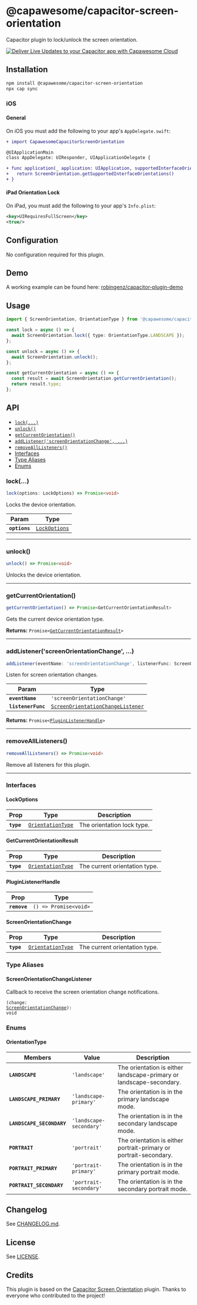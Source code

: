 # @capawesome/capacitor-screen-orientation

Capacitor plugin to lock/unlock the screen orientation.

<div class="capawesome-z29o10a">
  <a href="https://cloud.capawesome.io/" target="_blank">
    <img alt="Deliver Live Updates to your Capacitor app with Capawesome Cloud" src="https://cloud.capawesome.io/assets/banners/cloud-deploy-real-time-app-updates.png?t=1" />
  </a>
</div>

## Installation

```bash
npm install @capawesome/capacitor-screen-orientation
npx cap sync
```

### iOS

#### General

On iOS you must add the following to your app's `AppDelegate.swift`:

```diff
+ import CapawesomeCapacitorScreenOrientation

@UIApplicationMain
class AppDelegate: UIResponder, UIApplicationDelegate {

+ func application(_ application: UIApplication, supportedInterfaceOrientationsFor window: UIWindow?) -> UIInterfaceOrientationMask {
+   return ScreenOrientation.getSupportedInterfaceOrientations()
+ }
```

#### iPad Orientation Lock

On iPad, you must add the following to your app's `Info.plist`:

```xml
<key>UIRequiresFullScreen</key>
<true/>
```

## Configuration

No configuration required for this plugin.

## Demo

A working example can be found here: [robingenz/capacitor-plugin-demo](https://github.com/robingenz/capacitor-plugin-demo)

## Usage

```typescript
import { ScreenOrientation, OrientationType } from '@capawesome/capacitor-screen-orientation';

const lock = async () => {
  await ScreenOrientation.lock({ type: OrientationType.LANDSCAPE });
};

const unlock = async () => {
  await ScreenOrientation.unlock();
};

const getCurrentOrientation = async () => {
  const result = await ScreenOrientation.getCurrentOrientation();
  return result.type;
};
```

## API

<docgen-index>

* [`lock(...)`](#lock)
* [`unlock()`](#unlock)
* [`getCurrentOrientation()`](#getcurrentorientation)
* [`addListener('screenOrientationChange', ...)`](#addlistenerscreenorientationchange-)
* [`removeAllListeners()`](#removealllisteners)
* [Interfaces](#interfaces)
* [Type Aliases](#type-aliases)
* [Enums](#enums)

</docgen-index>

<docgen-api>
<!--Update the source file JSDoc comments and rerun docgen to update the docs below-->

### lock(...)

```typescript
lock(options: LockOptions) => Promise<void>
```

Locks the device orientation.

| Param         | Type                                                |
| ------------- | --------------------------------------------------- |
| **`options`** | <code><a href="#lockoptions">LockOptions</a></code> |

--------------------


### unlock()

```typescript
unlock() => Promise<void>
```

Unlocks the device orientation.

--------------------


### getCurrentOrientation()

```typescript
getCurrentOrientation() => Promise<GetCurrentOrientationResult>
```

Gets the current device orientation type.

**Returns:** <code>Promise&lt;<a href="#getcurrentorientationresult">GetCurrentOrientationResult</a>&gt;</code>

--------------------


### addListener('screenOrientationChange', ...)

```typescript
addListener(eventName: 'screenOrientationChange', listenerFunc: ScreenOrientationChangeListener) => Promise<PluginListenerHandle>
```

Listen for screen orientation changes.

| Param              | Type                                                                                        |
| ------------------ | ------------------------------------------------------------------------------------------- |
| **`eventName`**    | <code>'screenOrientationChange'</code>                                                      |
| **`listenerFunc`** | <code><a href="#screenorientationchangelistener">ScreenOrientationChangeListener</a></code> |

**Returns:** <code>Promise&lt;<a href="#pluginlistenerhandle">PluginListenerHandle</a>&gt;</code>

--------------------


### removeAllListeners()

```typescript
removeAllListeners() => Promise<void>
```

Remove all listeners for this plugin.

--------------------


### Interfaces


#### LockOptions

| Prop       | Type                                                        | Description                |
| ---------- | ----------------------------------------------------------- | -------------------------- |
| **`type`** | <code><a href="#orientationtype">OrientationType</a></code> | The orientation lock type. |


#### GetCurrentOrientationResult

| Prop       | Type                                                        | Description                   |
| ---------- | ----------------------------------------------------------- | ----------------------------- |
| **`type`** | <code><a href="#orientationtype">OrientationType</a></code> | The current orientation type. |


#### PluginListenerHandle

| Prop         | Type                                      |
| ------------ | ----------------------------------------- |
| **`remove`** | <code>() =&gt; Promise&lt;void&gt;</code> |


#### ScreenOrientationChange

| Prop       | Type                                                        | Description                   |
| ---------- | ----------------------------------------------------------- | ----------------------------- |
| **`type`** | <code><a href="#orientationtype">OrientationType</a></code> | The current orientation type. |


### Type Aliases


#### ScreenOrientationChangeListener

Callback to receive the screen orientation change notifications.

<code>(change: <a href="#screenorientationchange">ScreenOrientationChange</a>): void</code>


### Enums


#### OrientationType

| Members                   | Value                              | Description                                                         |
| ------------------------- | ---------------------------------- | ------------------------------------------------------------------- |
| **`LANDSCAPE`**           | <code>'landscape'</code>           | The orientation is either landscape-primary or landscape-secondary. |
| **`LANDSCAPE_PRIMARY`**   | <code>'landscape-primary'</code>   | The orientation is in the primary landscape mode.                   |
| **`LANDSCAPE_SECONDARY`** | <code>'landscape-secondary'</code> | The orientation is in the secondary landscape mode.                 |
| **`PORTRAIT`**            | <code>'portrait'</code>            | The orientation is either portrait-primary or portrait-secondary.   |
| **`PORTRAIT_PRIMARY`**    | <code>'portrait-primary'</code>    | The orientation is in the primary portrait mode.                    |
| **`PORTRAIT_SECONDARY`**  | <code>'portrait-secondary'</code>  | The orientation is in the secondary portrait mode.                  |

</docgen-api>

## Changelog

See [CHANGELOG.md](https://github.com/capawesome-team/capacitor-plugins/blob/main/packages/screen-orientation/CHANGELOG.md).

## License

See [LICENSE](https://github.com/capawesome-team/capacitor-plugins/blob/main/packages/screen-orientation/LICENSE).

## Credits

This plugin is based on the [Capacitor Screen Orientation](https://github.com/capawesome-team/capacitor-screen-orientation) plugin.
Thanks to everyone who contributed to the project!

